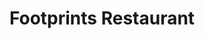 ---
title: "Footprints Restaurant"
address: "Whitford House Hotel, New Line Road, Wexford, Co. Wexford"
tel: "+353 (0)53 914 3444"
county: "Wexford"
category: "French Restaurants"
type: "Content"
lat: "52.331398010253906"
lng: "-6.474421977996826"
---